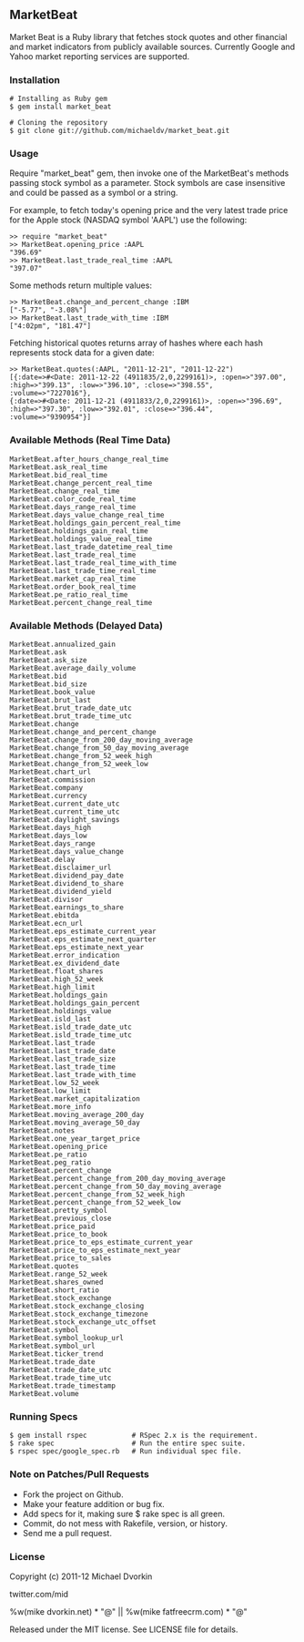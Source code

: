 ## MarketBeat ##
Market Beat is a Ruby library that fetches stock quotes and other financial
and market indicators from publicly available sources. Currently Google and
Yahoo market reporting services are supported.

### Installation ###
    # Installing as Ruby gem
    $ gem install market_beat

    # Cloning the repository
    $ git clone git://github.com/michaeldv/market_beat.git

### Usage ###
Require "market_beat" gem, then invoke one of the MarketBeat's methods passing
stock symbol as a parameter. Stock symbols are case insensitive and could be
passed as a symbol or a string.

For example, to fetch today's opening price and the very latest trade price
for the Apple stock (NASDAQ symbol 'AAPL') use the following:

    >> require "market_beat"
    >> MarketBeat.opening_price :AAPL
    "396.69"
    >> MarketBeat.last_trade_real_time :AAPL
    "397.07"

Some methods return multiple values:

    >> MarketBeat.change_and_percent_change :IBM
    ["-5.77", "-3.08%"]
    >> MarketBeat.last_trade_with_time :IBM
    ["4:02pm", "181.47"]

Fetching historical quotes returns array of hashes where each hash represents
stock data for a given date:

    >> MarketBeat.quotes(:AAPL, "2011-12-21", "2011-12-22")
    [{:date=>#<Date: 2011-12-22 (4911835/2,0,2299161)>, :open=>"397.00",
    :high=>"399.13", :low=>"396.10", :close=>"398.55", :volume=>"7227016"},
    {:date=>#<Date: 2011-12-21 (4911833/2,0,2299161)>, :open=>"396.69",
    :high=>"397.30", :low=>"392.01", :close=>"396.44", :volume=>"9390954"}]

### Available Methods (Real Time Data) ###

    MarketBeat.after_hours_change_real_time
    MarketBeat.ask_real_time
    MarketBeat.bid_real_time
    MarketBeat.change_percent_real_time
    MarketBeat.change_real_time
    MarketBeat.color_code_real_time
    MarketBeat.days_range_real_time
    MarketBeat.days_value_change_real_time
    MarketBeat.holdings_gain_percent_real_time
    MarketBeat.holdings_gain_real_time
    MarketBeat.holdings_value_real_time
    MarketBeat.last_trade_datetime_real_time
    MarketBeat.last_trade_real_time
    MarketBeat.last_trade_real_time_with_time
    MarketBeat.last_trade_time_real_time
    MarketBeat.market_cap_real_time
    MarketBeat.order_book_real_time
    MarketBeat.pe_ratio_real_time
    MarketBeat.percent_change_real_time

### Available Methods (Delayed Data) ###

    MarketBeat.annualized_gain
    MarketBeat.ask
    MarketBeat.ask_size
    MarketBeat.average_daily_volume
    MarketBeat.bid
    MarketBeat.bid_size
    MarketBeat.book_value
    MarketBeat.brut_last
    MarketBeat.brut_trade_date_utc
    MarketBeat.brut_trade_time_utc
    MarketBeat.change
    MarketBeat.change_and_percent_change
    MarketBeat.change_from_200_day_moving_average
    MarketBeat.change_from_50_day_moving_average
    MarketBeat.change_from_52_week_high
    MarketBeat.change_from_52_week_low
    MarketBeat.chart_url
    MarketBeat.commission
    MarketBeat.company
    MarketBeat.currency
    MarketBeat.current_date_utc
    MarketBeat.current_time_utc
    MarketBeat.daylight_savings
    MarketBeat.days_high
    MarketBeat.days_low
    MarketBeat.days_range
    MarketBeat.days_value_change
    MarketBeat.delay
    MarketBeat.disclaimer_url
    MarketBeat.dividend_pay_date
    MarketBeat.dividend_to_share
    MarketBeat.dividend_yield
    MarketBeat.divisor
    MarketBeat.earnings_to_share
    MarketBeat.ebitda
    MarketBeat.ecn_url
    MarketBeat.eps_estimate_current_year
    MarketBeat.eps_estimate_next_quarter
    MarketBeat.eps_estimate_next_year
    MarketBeat.error_indication
    MarketBeat.ex_dividend_date
    MarketBeat.float_shares
    MarketBeat.high_52_week
    MarketBeat.high_limit
    MarketBeat.holdings_gain
    MarketBeat.holdings_gain_percent
    MarketBeat.holdings_value
    MarketBeat.isld_last
    MarketBeat.isld_trade_date_utc
    MarketBeat.isld_trade_time_utc
    MarketBeat.last_trade
    MarketBeat.last_trade_date
    MarketBeat.last_trade_size
    MarketBeat.last_trade_time
    MarketBeat.last_trade_with_time
    MarketBeat.low_52_week
    MarketBeat.low_limit
    MarketBeat.market_capitalization
    MarketBeat.more_info
    MarketBeat.moving_average_200_day
    MarketBeat.moving_average_50_day
    MarketBeat.notes
    MarketBeat.one_year_target_price
    MarketBeat.opening_price
    MarketBeat.pe_ratio
    MarketBeat.peg_ratio
    MarketBeat.percent_change
    MarketBeat.percent_change_from_200_day_moving_average
    MarketBeat.percent_change_from_50_day_moving_average
    MarketBeat.percent_change_from_52_week_high
    MarketBeat.percent_change_from_52_week_low
    MarketBeat.pretty_symbol
    MarketBeat.previous_close
    MarketBeat.price_paid
    MarketBeat.price_to_book
    MarketBeat.price_to_eps_estimate_current_year
    MarketBeat.price_to_eps_estimate_next_year
    MarketBeat.price_to_sales
    MarketBeat.quotes
    MarketBeat.range_52_week
    MarketBeat.shares_owned
    MarketBeat.short_ratio
    MarketBeat.stock_exchange
    MarketBeat.stock_exchange_closing
    MarketBeat.stock_exchange_timezone
    MarketBeat.stock_exchange_utc_offset
    MarketBeat.symbol
    MarketBeat.symbol_lookup_url
    MarketBeat.symbol_url
    MarketBeat.ticker_trend
    MarketBeat.trade_date
    MarketBeat.trade_date_utc
    MarketBeat.trade_time_utc
    MarketBeat.trade_timestamp
    MarketBeat.volume

### Running Specs ###

    $ gem install rspec           # RSpec 2.x is the requirement.
    $ rake spec                   # Run the entire spec suite.
    $ rspec spec/google_spec.rb   # Run individual spec file.

### Note on Patches/Pull Requests ###
* Fork the project on Github.
* Make your feature addition or bug fix.
* Add specs for it, making sure $ rake spec is all green.
* Commit, do not mess with Rakefile, version, or history.
* Send me a pull request.

### License ###
Copyright (c) 2011-12 Michael Dvorkin

twitter.com/mid

%w(mike dvorkin.net) * "@" || %w(mike fatfreecrm.com) * "@"

Released under the MIT license. See LICENSE file for details.
